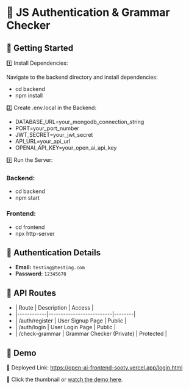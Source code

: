 # 🚀 JS Authentication & Grammar Checker

## 🔧 Getting Started

1️⃣ Install Dependencies:

Navigate to the backend directory and install dependencies:
- cd backend
- npm install


2️⃣ Create .env.local in the Backend:

- DATABASE_URL=your_mongodb_connection_string
- PORT=your_port_number
- JWT_SECRET=your_jwt_secret
- API_URL=your_api_url
- OPENAI_API_KEY=your_open_ai_api_key

3️⃣ Run the Server:

### Backend:
- cd backend
- npm start

### Frontend:
- cd frontend
- npx http-server

## 🔐 Authentication Details
- **Email:** `testing@testing.com`
- **Password:** `12345678`

## 🚦 API Routes
- | Route | Description | Access |
- |------------|--------------------------|--------|
- | /auth/register | User Signup Page | Public |
- | /auth/login | User Login Page | Public |
- | /check-grammar | Grammar Checker (Private) | Protected |


## 🎥 Demo
🔹 Deployed Link: https://open-ai-frontend-sooty.vercel.app/login.html

🔹 Click the thumbnail or [watch the demo here](https://streamable.com/6aozyd).